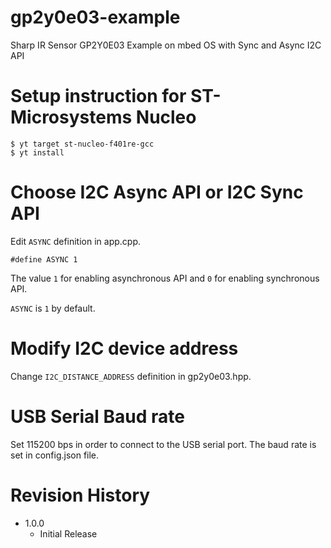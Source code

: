 gp2y0e03-example
====
Sharp IR Sensor GP2Y0E03 Example on mbed OS with Sync and Async I2C API

# Setup instruction for ST-Microsystems Nucleo

    $ yt target st-nucleo-f401re-gcc
    $ yt install

# Choose I2C Async API or I2C Sync API

Edit `ASYNC` definition in app.cpp.

    #define ASYNC 1

The value `1` for enabling asynchronous API and `0` for enabling synchronous API.

`ASYNC` is `1` by default.

# Modify I2C device address

Change `I2C_DISTANCE_ADDRESS` definition in gp2y0e03.hpp.

# USB Serial Baud rate

Set 115200 bps in order to connect to the USB serial port. The baud rate is set in config.json file.

# Revision History
* 1.0.0
    - Initial Release
